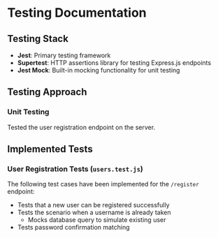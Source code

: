 # Testing Documentation

## Testing Stack
- **Jest**: Primary testing framework
- **Supertest**: HTTP assertions library for testing Express.js endpoints
- **Jest Mock**: Built-in mocking functionality for unit testing

## Testing Approach

### Unit Testing
Tested the user registration endpoint on the server.

## Implemented Tests
### User Registration Tests (`users.test.js`)
The following test cases have been implemented for the `/register` endpoint:
- Tests that a new user can be registered successfully
- Tests the scenario when a username is already taken
    - Mocks database query to simulate existing user
- Tests password confirmation matching